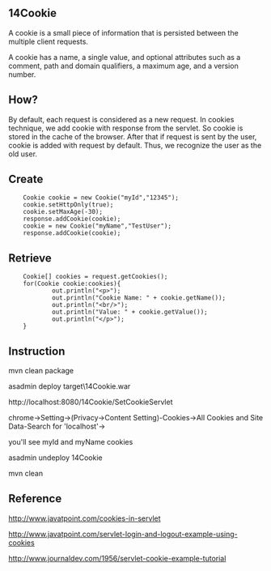 14Cookie
--------------

A cookie is a small piece of information that is persisted between the multiple client requests.

A cookie has a name, a single value, and optional attributes such as a comment, path and domain qualifiers, a maximum age, and a version number.

How?
----

By default, each request is considered as a new request. In cookies technique, we add cookie with response from the servlet. 
So cookie is stored in the cache of the browser. After that if request is sent by the user, cookie is added with request by default. 
Thus, we recognize the user as the old user.

Create
------

        Cookie cookie = new Cookie("myId","12345");
        cookie.setHttpOnly(true);
        cookie.setMaxAge(-30);
        response.addCookie(cookie);
		cookie = new Cookie("myName","TestUser");
		response.addCookie(cookie);
		
Retrieve
---------

		Cookie[] cookies = request.getCookies();
		for(Cookie cookie:cookies){
                out.println("<p>");
                out.println("Cookie Name: " + cookie.getName());
                out.println("<br/>");
                out.println("Value: " + cookie.getValue());
                out.println("</p>");
        }
		
Instruction
-----------

mvn clean package

asadmin deploy target\14Cookie.war

http://localhost:8080/14Cookie/SetCookieServlet

chrome->Setting->(Privacy->Content Setting)-Cookies->All Cookies and Site Data-Search for 'localhost'->

you'll see myId and myName cookies

asadmin undeploy 14Cookie

mvn clean

Reference
----------

http://www.javatpoint.com/cookies-in-servlet

http://www.javatpoint.com/servlet-login-and-logout-example-using-cookies

http://www.journaldev.com/1956/servlet-cookie-example-tutorial

